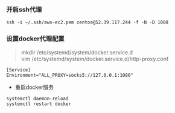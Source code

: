 
### 开启ssh代理
```
ssh -i ~/.ssh/aws-ec2.pem centos@52.39.117.244 -f -N -D 1080
```

### 设置docker代理配置
>mkdir /etc/systemd/system/docker.service.d \
>vim /etc/systemd/system/docker.service.d/http-proxy.conf
```
[Service]
Environment="ALL_PROXY=socks5://127.0.0.1:1080"
```
* 重启docker服务
```
systemctl daemon-reload
systemctl restart docker
```